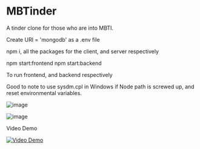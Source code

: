 # MBTinder

A tinder clone for those who are into MBTI.

Create URI = 'mongodb'
as a .env file

npm i, all the packages for the client, and server respectively

npm start:frontend
npm start:backend

To run frontend, and backend respectively

Good to note to use sysdm.cpl in Windows if Node path is screwed up, and reset environmental variables.

![image](https://user-images.githubusercontent.com/6617067/187052814-0a6f2a6b-2c23-44ef-ad76-96d5555bbada.png)

![image](https://user-images.githubusercontent.com/6617067/187052854-90ca4c09-01c8-441d-8d83-1f657312e6bc.png)

Video Demo

[![Video Demo](https://img.youtube.com/vi/aPab61KFL4w/0.jpg)](https://www.youtube.com/watch?v=aPab61KFL4w)
